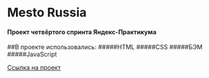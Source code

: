 # Mesto Russia

#### Проект четвёртого спринта Яндекс-Практикума

##В проекте использовались:
#####HTML 
#####CSS
#####БЭМ
#####JavaScript

[Ссылка на проект](https://ruslan-9.github.io/mesto/index.html)


